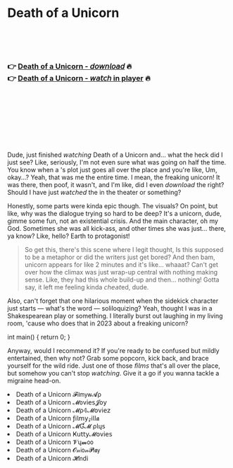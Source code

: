 <h1>Death of a Unicorn</h1>

<br><br><br>

<h3>👉 <a href="https://Johns-anudmovou1973.github.io/ncxpezfusi/">Death of a Unicorn - 𝘥𝘰𝘸𝘯𝘭𝘰𝘢𝘥</a> 🔥<br>
👉 <a href="https://Johns-anudmovou1973.github.io/ncxpezfusi/">Death of a Unicorn - 𝘸𝘢𝘵𝘤𝘩 in player</a> 🔥
</h3>



<br><br><br><br><br><br><br>


Dude, just finished 𝘸𝘢𝘵𝘤𝘩𝘪𝘯𝘨 Death of a Unicorn and... what the heck did I just see? Like, seriously, I'm not even sure what was going on half the time. You know when a  's plot just goes all over the place and you're like, Um, okay...? Yeah, that was me the entire time. I mean, the freaking unicorn! It was there, then poof, it wasn't, and I'm like, did I even 𝘥𝘰𝘸𝘯𝘭𝘰𝘢𝘥 the   right? Should I have just 𝘸𝘢𝘵𝘤𝘩𝘦𝘥 the   in the theater or something? 

Honestly, some parts were kinda epic though. The visuals? On point, but like, why was the dialogue trying so hard to be deep? It's a unicorn, dude, gimme some fun, not an existential crisis. And the main character, oh my God. Sometimes she was all kick-ass, and other times she was just... there, ya know? Like, hello? Earth to protagonist!

> So get this, there's this scene where I legit thought, Is this supposed to be a metaphor or did the writers just get bored? And then bam, unicorn appears for like 2 minutes and it's like... whaaat? Can't get over how the climax was just wrap-up central with nothing making sense. Like, they had this whole build-up and then... nothing! Gotta say, it left me feeling kinda 𝘤𝘩𝘦𝘢𝘵ed, dude.

Also, can't forget that one hilarious moment when the sidekick character just starts — what's the word — soliloquizing? Yeah, thought I was in a Shakespearean play or something. I literally burst out laughing in my living room, 'cause who does that in 2023 about a freaking unicorn?

int main() { return 0; }

Anyway, would I recommend it? If you're ready to be confused but mildly entertained, then why not? Grab some popcorn, kick back, and brace yourself for the wild ride. Just one of those 𝘧𝘪𝘭𝘮𝘴 that's all over the place, but somehow you can't stop 𝘸𝘢𝘵𝘤𝘩𝘪𝘯𝘨. Give it a go if you wanna tackle a migraine head-on.

<li>Death of a Unicorn 𝓕𝗂𝗅𝗆𝗒𝗐𝓐ρ</li>
<li>Death of a Unicorn 𝓜𝗈ν𝗂𝖾𝗌𝓙𝗈𝗒</li>
<li>Death of a Unicorn 𝓜ρ𝟜𝓜𝗈ν𝗂𝖾𝗓</li>
<li>Death of a Unicorn ƒ𝗂𝗅𝗆𝗒𝓏𝗂𝗅𝗅𝖆</li>
<li>Death of a Unicorn 𝓜Ɠ𝓜 ρ𝗅ų𝗌</li>
<li>Death of a Unicorn Ҝ𝗎𝗍𝗍𝗒𝓜𝗈ν𝗂𝖾𝗌</li>
<li>Death of a Unicorn 𝓥ų𝓶𝗈𝗈</li>
<li>Death of a Unicorn 𝓞𝓃𝗂𝗈𝓃𝓟𝗅𝖆𝗒</li>
<li>Death of a Unicorn 𝓗𝗂𝗇ԁ𝗂</li>
